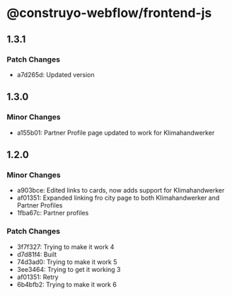 # @construyo-webflow/frontend-js

## 1.3.1

### Patch Changes

- a7d265d: Updated version

## 1.3.0

### Minor Changes

- a155b01: Partner Profile page updated to work for Klimahandwerker

## 1.2.0

### Minor Changes

- a903bce: Edited links to cards, now adds support for Klimahandwerker
- af01351: Expanded linking fro city page to both Klimahandwerker and Partner Profiles
- 1fba67c: Partner profiles

### Patch Changes

- 3f7f327: Trying to make it work 4
- d7d81f4: Built
- 74d3ad0: Trying to make it work 5
- 3ee3464: Trying to get it working 3
- af01351: Retry
- 6b4bfb2: Trying to make it work 6
